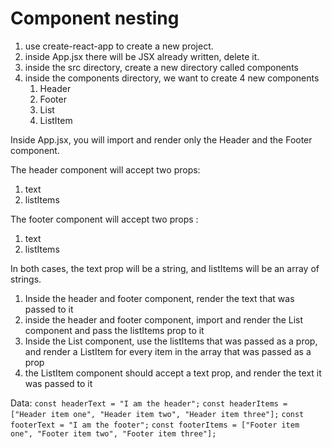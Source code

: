 # Component nesting

1. use create-react-app to create a new project.
2. inside App.jsx there will be JSX already written, delete it.
3. inside the src directory, create a new directory called components
4. inside the components directory, we want to create 4 new components
   1. Header
   2. Footer
   3. List
   4. ListItem

Inside App.jsx, you will import and render only the Header and the Footer component.

The header component will accept two props:

1. text
2. listItems

The footer component will accept two props :

1. text
2. listItems

In both cases, the text prop will be a string, and listItems will be an array of strings.

1. Inside the header and footer component, render the text that was passed to it
2. inside the header and footer component, import and render the List component and pass the listItems prop to it
3. Inside the List component, use the listItems that was passed as a prop, and render a ListItem for every item in the array that was passed as a prop
4. the ListItem component should accept a text prop, and render the text it was passed to it

Data:
`const headerText = "I am the header";`
`const headerItems = ["Header item one", "Header item two", "Header item three"];`
`const footerText = "I am the footer";`
`const footerItems = ["Footer item one", "Footer item two", "Footer item three"];`